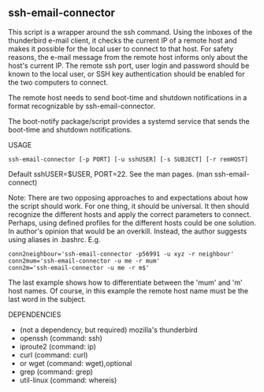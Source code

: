 ssh-email-connector
-------------------

This script is a wrapper around the ssh command. Using the inboxes of the thunderbird e-mail client, it checks the current IP of a remote host and makes it possible for the local user to connect to that host. For safety reasons, the e-mail message from the remote host informs only about the host's current IP. The remote ssh port, user login and password should be known to the local user, or SSH key authentication should be enabled for the two computers to connect.

The remote host needs to send boot-time and shutdown notifications in a format recognizable by ssh-email-connector.

The boot-notify package/script provides a systemd service that sends the boot-time and shutdown notifications.


USAGE

	ssh-email-connector [-p PORT] [-u sshUSER] [-s SUBJECT] [-r remHOST]

Default sshUSER=$USER, PORT=22. 
See the man pages. (man ssh-email-connect)

Note:  There are two opposing approaches to and expectations about how the script should work. For one thing, it should be universal. It then should recognize the different hosts and apply the correct parameters to connect. Perhaps, using defined profiles for the different hosts could be one solution. In author's opinion that would be an overkill. Instead, the author suggests using aliases in .bashrc. E.g.

	conn2neighbour='ssh-email-connector -p56991 -u xyz -r neighbour'
	conn2mum='ssh-email-connector -u me -r mum'
	conn2m='ssh-email-connector -u me -r m$'

The last example shows how to differentiate between the 'mum' and 'm' host names. Of course, in this example the remote host name must be the last word in the subject.


DEPENDENCIES
- (not a dependency, but required) mozilla's thunderbird
- openssh    (command:  ssh)
- iproute2   (command:  ip)
- curl       (command:  curl)
- or wget    (command:  wget),optional
- grep       (command:  grep)
- util-linux (command:  whereis)

